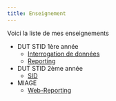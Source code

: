 ```yaml
---
title: Enseignement
---
```


Voici la liste de mes enseignements 

- DUT STID 1ère année
    - [Interrogation de données](interrogation.html)
    - [Reporting](reporting.html)
- DUT STID 2ème année
    - [SID](sid.html)
- MIAGE
    - [Web-Reporting](webreporting.html)
